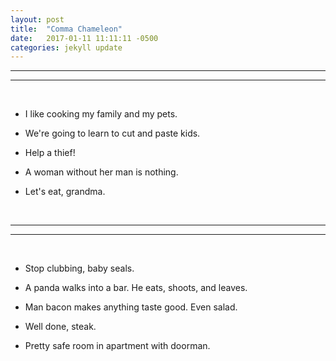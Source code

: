 ```yaml
---
layout: post
title:  "Comma Chameleon"
date:   2017-01-11 11:11:11 -0500
categories: jekyll update
---
```


-----
-----
<br>

+ I like cooking my family and my pets.

+ We're going to learn to cut and paste kids.

+ Help a thief!

+ A woman without her man is nothing.

+ Let's eat, grandma.

<br>

-----
-----
<br>

+ Stop clubbing, baby seals.

+ A panda walks into a bar. He eats, shoots, and leaves.

+ Man bacon makes anything taste good. Even salad.

+ Well done, steak.

+ Pretty safe room in apartment with doorman.
